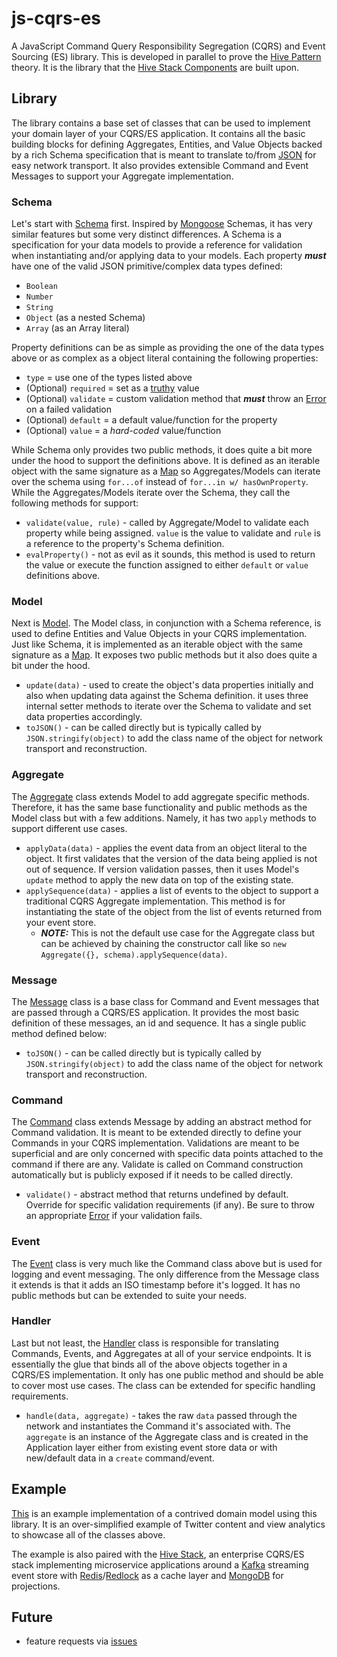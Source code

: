 # js-cqrs-es
A JavaScript Command Query Responsibility Segregation (CQRS) and Event Sourcing (ES) library. This is developed in parallel to prove the [Hive Pattern](https://gist.github.com/aeilers/30aa0047187e5a5d573a478abc581903) theory. It is the library that the [Hive Stack Components](https://gist.github.com/aeilers/30aa0047187e5a5d573a478abc581903#hive-stack-components) are built upon.

## Library
The library contains a base set of classes that can be used to implement your domain layer of your CQRS/ES application. It contains all the basic building blocks for defining Aggregates, Entities, and Value Objects backed by a rich Schema specification that is meant to translate to/from [JSON](https://developer.mozilla.org/en-US/docs/Web/JavaScript/Reference/Global_Objects/JSON#JavaScript_Object_Notation) for easy network transport. It also provides extensible Command and Event Messages to support your Aggregate implementation.

### Schema
Let's start with [Schema](./src/js/Schema.js) first. Inspired by [Mongoose](http://mongoosejs.com/) Schemas, it has very similar features but some very distinct differences. A Schema is a specification for your data models to provide a reference for validation when instantiating and/or applying data to your models. Each property ***must*** have one of the valid JSON primitive/complex data types defined:
- `Boolean`
- `Number`
- `String`
- `Object` (as a nested Schema)
- `Array` (as an Array literal)

Property definitions can be as simple as providing the one of the data types above or as complex as a object literal containing the following properties:
- `type` = use one of the types listed above
- (Optional) `required` = set as a [truthy](https://developer.mozilla.org/en-US/docs/Glossary/Truthy) value
- (Optional) `validate` = custom validation method that ***must*** throw an [Error](https://developer.mozilla.org/en-US/docs/Web/JavaScript/Reference/Global_Objects/Error#Error_types) on a failed validation
- (Optional) `default` = a default value/function for the property
- (Optional) `value` = a *hard-coded* value/function

While Schema only provides two public methods, it does quite a bit more under the hood to support the definitions above. It is defined as an iterable object with the same signature as a [Map](https://developer.mozilla.org/en-US/docs/Web/JavaScript/Reference/Global_Objects/Map) so Aggregates/Models can iterate over the schema using `for...of` instead of `for...in w/ hasOwnProperty`. While the Aggregates/Models iterate over the Schema, they call the following methods for support:
- `validate(value, rule)` - called by Aggregate/Model to validate each property while being assigned. `value` is the value to validate and `rule` is a reference to the property's Schema definition.
- `evalProperty()` - not as evil as it sounds, this method is used to return the value or execute the function assigned to either `default` or `value` definitions above.

### Model
Next is [Model](./src/js/Model.js). The Model class, in conjunction with a Schema reference, is used to define Entities and Value Objects in your CQRS implementation. Just like Schema, it is implemented as an iterable object with the same signature as a [Map](https://developer.mozilla.org/en-US/docs/Web/JavaScript/Reference/Global_Objects/Map). It exposes two public methods but it also does quite a bit under the hood.
- `update(data)` - used to create the object's data properties initially and also when updating data against the Schema definition. it uses three internal setter methods to iterate over the Schema to validate and set data properties accordingly.
- `toJSON()` - can be called directly but is typically called by `JSON.stringify(object)` to add the class name of the object for network transport and reconstruction.

### Aggregate
The [Aggregate](./src/js/Aggregate.js) class extends Model to add aggregate specific methods. Therefore, it has the same base functionality and public methods as the Model class but with a few additions. Namely, it has two `apply` methods to support different use cases.
- `applyData(data)` - applies the event data from an object literal to the object. It first validates that the version of the data being applied is not out of sequence. If version validation passes, then it uses Model's `update` method to apply the new data on top of the existing state.
- `applySequence(data)` - applies a list of events to the object to support a traditional CQRS Aggregate implementation. This method is for instantiating the state of the object from the list of events returned from your event store.
  - ***NOTE:*** This is not the default use case for the Aggregate class but can be achieved by chaining the constructor call like so `new Aggregate({}, schema).applySequence(data)`.

### Message
The [Message](./src/js/Message.js) class is a base class for Command and Event messages that are passed through a CQRS/ES application. It provides the most basic definition of these messages, an id and sequence. It has a single public method defined below:
- `toJSON()` - can be called directly but is typically called by `JSON.stringify(object)` to add the class name of the object for network transport and reconstruction.

### Command
The [Command](./src/js/Command.js) class extends Message by adding an abstract method for Command validation. It is meant to be extended directly to define your Commands in your CQRS implementation. Validations are meant to be superficial and are only concerned with specific data points attached to the command if there are any. Validate is called on Command construction automatically but is publicly exposed if it needs to be called directly.
- `validate()` - abstract method that returns undefined by default. Override for specific validation requirements (if any). Be sure to throw an appropriate [Error](https://developer.mozilla.org/en-US/docs/Web/JavaScript/Reference/Global_Objects/Error#Error_types) if your validation fails.

### Event
The [Event](./src/js/Event.js) class is very much like the Command class above but is used for logging and event messaging. The only difference from the Message class it extends is that it adds an ISO timestamp before it's logged. It has no public methods but can be extended to suite your needs.

### Handler
Last but not least, the [Handler](./src/js/Handler.js) class is responsible for translating Commands, Events, and Aggregates at all of your service endpoints. It is essentially the glue that binds all of the above objects together in a CQRS/ES implementation. It only has one public method and should be able to cover most use cases. The class can be extended for specific handling requirements.
- `handle(data, aggregate)` - takes the raw `data` passed through the network and instantiates the Command it's associated with. The `aggregate` is an instance of the Aggregate class and is created in the Application layer either from existing event store data or with new/default data in a `create` command/event.

## Example
[This](https://www.npmjs.com/package/js-cqrs-es-domain-module) is an example implementation of a contrived domain model using this library. It is an over-simplified example of Twitter content and view analytics to showcase all of the classes above.

The example is also paired with the [Hive Stack](https://gist.github.com/aeilers/30aa0047187e5a5d573a478abc581903), an enterprise CQRS/ES stack implementing microservice applications around a [Kafka](https://kafka.apache.org) streaming event store with [Redis](https://redis.io/)/[Redlock](https://redis.io/topics/distlock) as a cache layer and [MongoDB](https://www.mongodb.com/) for projections.

## Future
- feature requests via [issues](https://github.com/aeilers/js-cqrs-es/issues)
